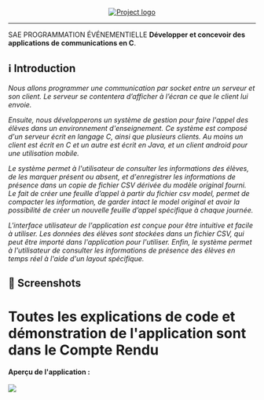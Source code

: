 <p align="center">
  <a href="" rel="noopener">
 <img src="https://imgur.com/ze73vu3.png" alt="Project logo"></a>
</p>

<div align="center">

</div>

---


SAE PROGRAMMATION ÉVÉNEMENTIELLE **Développer et concevoir des applications de communications en C**. </br>

## ℹ️ Introduction

*Nous allons programmer une communication par socket entre un serveur et son
client. Le serveur se contentera d’afficher à l’écran ce que le client lui envoie.</br>*

*Ensuite, nous développerons un système de gestion pour faire l'appel des élèves
dans un environnement d'enseignement. Ce système est composé d'un serveur écrit
en langage C, ainsi que plusieurs clients. Au moins un client est écrit en C et un autre
est écrit en Java, et un client android pour une utilisation mobile. </br>*

*Le système permet à l'utilisateur de consulter les informations des élèves, de les marquer présent ou
absent, et d'enregistrer les informations de présence dans un copie de fichier CSV
dérivée du modèle original fourni. Le fait de créer une feuille d’appel à partir du
fichier csv model, permet de compacter les information, de garder intact le model
original et avoir la possibilité de créer un nouvelle feuille d’appel spécifique à chaque
journée.</br>*

*L'interface utilisateur de l'application est conçue pour être intuitive et facile à utiliser.
Les données des élèves sont stockées dans un fichier CSV, qui peut être importé
dans l'application pour l'utiliser. Enfin, le système permet à l'utilisateur de consulter
les informations de présence des élèves en temps réel à l'aide d'un layout spécifique.*

## 📸 Screenshots

# Toutes les explications de code et démonstration de l'application sont dans le Compte Rendu

**Aperçu de l'application :** <br/>
<br/>![](https://imgur.com/hJYg2jC.png)

